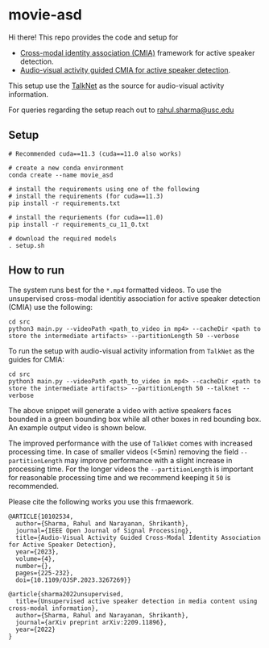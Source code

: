 # movie-asd
Hi there! This repo provides the code and setup for 
* [Cross-modal identity association (CMIA)](https://arxiv.org/abs/2209.11896) framework for active speaker detection. 
* [Audio-visual activity guided CMIA for active speaker detection](https://ieeexplore.ieee.org/abstract/document/10102534).

This setup use the [TalkNet](https://github.com/TaoRuijie/TalkNet-ASD) as the source for audio-visual activity information. 

For queries regarding the setup reach out to [rahul.sharma@usc.edu](mailto:rahul.sharma@usc.edu)
## Setup
```
# Recommended cuda==11.3 (cuda==11.0 also works)

# create a new conda environment
conda create --name movie_asd

# install the requirements using one of the following
# install the requirements (for cuda==11.3)
pip install -r requirements.txt

# install the requriements (for cuda==11.0)
pip install -r requirements_cu_11_0.txt

# download the required models
. setup.sh
```
## How to run
The system runs best for the `*.mp4` formatted videos. 
To use the unsupervised cross-modal identitiy association for active speaker detection (CMIA) use the following:
```
cd src
python3 main.py --videoPath <path_to_video in mp4> --cacheDir <path to store the intermediate artifacts> --partitionLength 50 --verbose
```
To run the setup with audio-visual activity information from `TalkNet` as the guides for CMIA:
```
cd src
python3 main.py --videoPath <path_to_video in mp4> --cacheDir <path to store the intermediate artifacts> --partitionLength 50 --talknet --verbose
```
The above snippet will generate a video with active speakers faces bounded in a green bounding box while all other boxes in red bounding box. An example output video is shown below.

[](https://github.com/rash1993/movie-asd/gif_v0.gif)

The improved performance with the use of `TalkNet` comes with increased processing time. In case of smaller videos (<5min) removing the field `--partitionLength` may improve performance with a slight increase in processing time. For the longer videos the `--partitionLength` is important for reasonable processing time and we recommend keeping it `50` is recommended.

Please cite the following works you use this frmaework.
```
@ARTICLE{10102534,
  author={Sharma, Rahul and Narayanan, Shrikanth},
  journal={IEEE Open Journal of Signal Processing}, 
  title={Audio-Visual Activity Guided Cross-Modal Identity Association for Active Speaker Detection}, 
  year={2023},
  volume={4},
  number={},
  pages={225-232},
  doi={10.1109/OJSP.2023.3267269}}
```
```
@article{sharma2022unsupervised,
  title={Unsupervised active speaker detection in media content using cross-modal information},
  author={Sharma, Rahul and Narayanan, Shrikanth},
  journal={arXiv preprint arXiv:2209.11896},
  year={2022}
}
```
